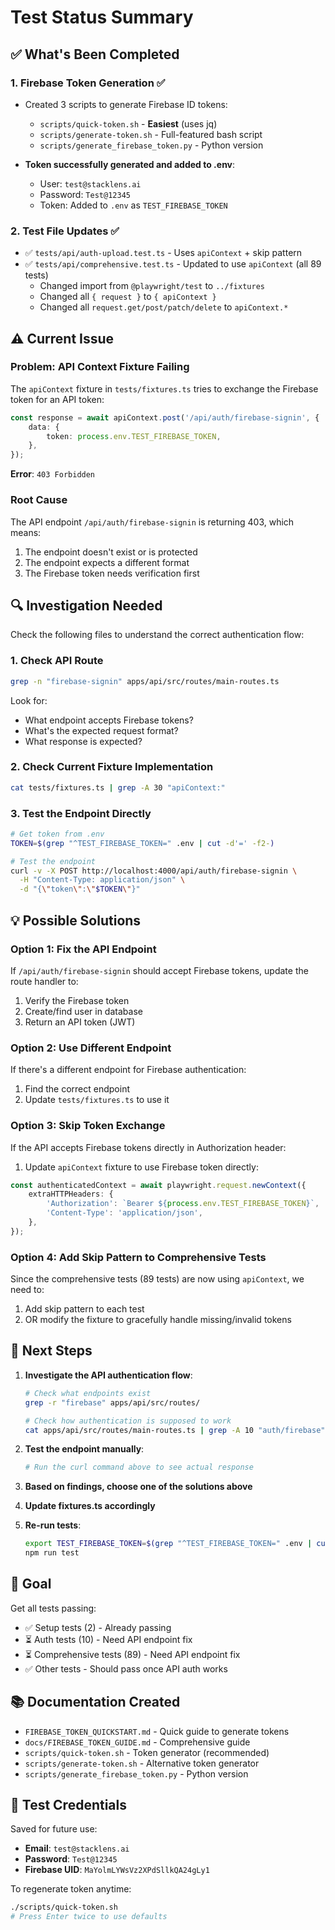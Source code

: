 # Test Status Summary

## ✅ What's Been Completed

### 1. Firebase Token Generation ✅
- Created 3 scripts to generate Firebase ID tokens:
  - `scripts/quick-token.sh` - **Easiest** (uses jq)
  - `scripts/generate-token.sh` - Full-featured bash script  
  - `scripts/generate_firebase_token.py` - Python version
  
- **Token successfully generated and added to .env**:
  - User: `test@stacklens.ai`
  - Password: `Test@12345`
  - Token: Added to `.env` as `TEST_FIREBASE_TOKEN`

### 2. Test File Updates ✅
- ✅ `tests/api/auth-upload.test.ts` - Uses `apiContext` + skip pattern
- ✅ `tests/api/comprehensive.test.ts` - Updated to use `apiContext` (all 89 tests)
  - Changed import from `@playwright/test` to `../fixtures`
  - Changed all `{ request }` to `{ apiContext }`
  - Changed all `request.get/post/patch/delete` to `apiContext.*`

## ⚠️  Current Issue

### Problem: API Context Fixture Failing

The `apiContext` fixture in `tests/fixtures.ts` tries to exchange the Firebase token for an API token:

```typescript
const response = await apiContext.post('/api/auth/firebase-signin', {
    data: {
        token: process.env.TEST_FIREBASE_TOKEN,
    },
});
```

**Error**: `403 Forbidden`

### Root Cause

The API endpoint `/api/auth/firebase-signin` is returning 403, which means:
1. The endpoint doesn't exist or is protected
2. The endpoint expects a different format
3. The Firebase token needs verification first

## 🔍 Investigation Needed

Check the following files to understand the correct authentication flow:

### 1. Check API Route
```bash
grep -n "firebase-signin" apps/api/src/routes/main-routes.ts
```

Look for:
- What endpoint accepts Firebase tokens?
- What's the expected request format?
- What response is expected?

### 2. Check Current Fixture Implementation
```bash
cat tests/fixtures.ts | grep -A 30 "apiContext:"
```

### 3. Test the Endpoint Directly
```bash
# Get token from .env
TOKEN=$(grep "^TEST_FIREBASE_TOKEN=" .env | cut -d'=' -f2-)

# Test the endpoint
curl -v -X POST http://localhost:4000/api/auth/firebase-signin \
  -H "Content-Type: application/json" \
  -d "{\"token\":\"$TOKEN\"}"
```

## 💡 Possible Solutions

### Option 1: Fix the API Endpoint

If `/api/auth/firebase-signin` should accept Firebase tokens, update the route handler to:
1. Verify the Firebase token
2. Create/find user in database
3. Return an API token (JWT)

### Option 2: Use Different Endpoint

If there's a different endpoint for Firebase authentication:
1. Find the correct endpoint
2. Update `tests/fixtures.ts` to use it

### Option 3: Skip Token Exchange

If the API accepts Firebase tokens directly in Authorization header:
1. Update `apiContext` fixture to use Firebase token directly:
```typescript
const authenticatedContext = await playwright.request.newContext({
    extraHTTPHeaders: {
        'Authorization': `Bearer ${process.env.TEST_FIREBASE_TOKEN}`,
        'Content-Type': 'application/json',
    },
});
```

### Option 4: Add Skip Pattern to Comprehensive Tests

Since the comprehensive tests (89 tests) are now using `apiContext`, we need to:
1. Add skip pattern to each test
2. OR modify the fixture to gracefully handle missing/invalid tokens

## 📝 Next Steps

1. **Investigate the API authentication flow**:
   ```bash
   # Check what endpoints exist
   grep -r "firebase" apps/api/src/routes/
   
   # Check how authentication is supposed to work
   cat apps/api/src/routes/main-routes.ts | grep -A 10 "auth/firebase"
   ```

2. **Test the endpoint manually**:
   ```bash
   # Run the curl command above to see actual response
   ```

3. **Based on findings, choose one of the solutions above**

4. **Update fixtures.ts accordingly**

5. **Re-run tests**:
   ```bash
   export TEST_FIREBASE_TOKEN=$(grep "^TEST_FIREBASE_TOKEN=" .env | cut -d'=' -f2-)
   npm run test
   ```

## 🎯 Goal

Get all tests passing:
- ✅ Setup tests (2) - Already passing
- ⏳ Auth tests (10) - Need API endpoint fix
- ⏳ Comprehensive tests (89) - Need API endpoint fix
- ✅ Other tests - Should pass once API auth works

## 📚 Documentation Created

- `FIREBASE_TOKEN_QUICKSTART.md` - Quick guide to generate tokens
- `docs/FIREBASE_TOKEN_GUIDE.md` - Comprehensive guide
- `scripts/quick-token.sh` - Token generator (recommended)
- `scripts/generate-token.sh` - Alternative token generator
- `scripts/generate_firebase_token.py` - Python version

## 🔑 Test Credentials

Saved for future use:
- **Email**: `test@stacklens.ai`
- **Password**: `Test@12345`
- **Firebase UID**: `MaYolmLYWsVz2XPdSllkQA24gLy1`

To regenerate token anytime:
```bash
./scripts/quick-token.sh
# Press Enter twice to use defaults
```

